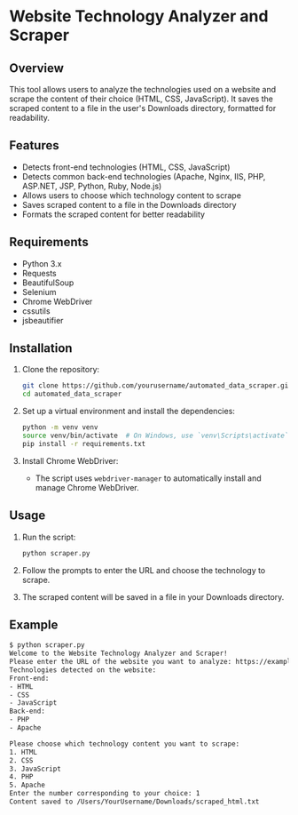 # Website Technology Analyzer and Scraper

## Overview

This tool allows users to analyze the technologies used on a website and scrape the content of their choice (HTML, CSS, JavaScript). It saves the scraped content to a file in the user's Downloads directory, formatted for readability.

## Features

- Detects front-end technologies (HTML, CSS, JavaScript)
- Detects common back-end technologies (Apache, Nginx, IIS, PHP, ASP.NET, JSP, Python, Ruby, Node.js)
- Allows users to choose which technology content to scrape
- Saves scraped content to a file in the Downloads directory
- Formats the scraped content for better readability

## Requirements

- Python 3.x
- Requests
- BeautifulSoup
- Selenium
- Chrome WebDriver
- cssutils
- jsbeautifier

## Installation

1. Clone the repository:
    ```bash
    git clone https://github.com/yourusername/automated_data_scraper.git
    cd automated_data_scraper
    ```

2. Set up a virtual environment and install the dependencies:
    ```bash
    python -m venv venv
    source venv/bin/activate  # On Windows, use `venv\Scripts\activate`
    pip install -r requirements.txt
    ```

3. Install Chrome WebDriver:
    - The script uses `webdriver-manager` to automatically install and manage Chrome WebDriver.

## Usage

1. Run the script:
    ```bash
    python scraper.py
    ```

2. Follow the prompts to enter the URL and choose the technology to scrape.

3. The scraped content will be saved in a file in your Downloads directory.

## Example

```bash
$ python scraper.py
Welcome to the Website Technology Analyzer and Scraper!
Please enter the URL of the website you want to analyze: https://example.com
Technologies detected on the website:
Front-end:
- HTML
- CSS
- JavaScript
Back-end:
- PHP
- Apache

Please choose which technology content you want to scrape:
1. HTML
2. CSS
3. JavaScript
4. PHP
5. Apache
Enter the number corresponding to your choice: 1
Content saved to /Users/YourUsername/Downloads/scraped_html.txt

